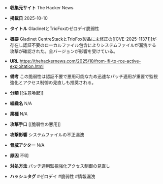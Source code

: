 - **収集元サイト**
The Hacker News

- **掲載日**
2025-10-10

- **タイトル**
GladinetとTrioFoxのゼロデイ脆弱性

- **概要**
Gladinet CentreStackとTrioFox製品に未修正の[[CVE-2025-11371]]が存在し認証不要のローカルファイル包含によりシステムファイルが漏洩する攻撃が確認された。全バージョンが影響を受けている。

- **URL**
https://thehackernews.com/2025/10/from-lfi-to-rce-active-exploitation.html

- **備考**
この脆弱性は認証不要で悪用可能なため迅速なパッチ適用が重要で監視強化とアクセス制御の見直しも推奨される。

- **分類**
[[注意喚起]]

- **組織名**
N/A

- **業種**
N/A

- **攻撃手口**
[[脆弱性の悪用]]

- **攻撃影響**
システムファイルの不正漏洩

- **脅威アクター**
N/A

- **原因**
不明

- **対処方法**
パッチ適用監視強化アクセス制御の見直し

- **ハッシュタグ**
#ゼロデイ #脆弱性 #情報漏洩
